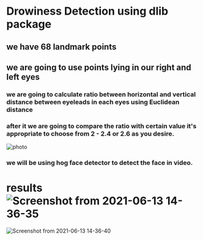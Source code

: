 # Drowiness Detection using dlib package
## we have 68 landmark points
## we are going to use points lying in our right and left eyes
### we are going to calculate ratio between horizontal and vertical distance between eyeleads in each eyes using <srong> Euclidean distance</strong>
### after it we are going to compare the ratio with certain value it's appropriate to choose from 2 - 2.4 or 2.6 as you desire.
![photo](https://user-images.githubusercontent.com/83119874/121801803-0734f980-cc59-11eb-81d5-90531662c411.png)

### we will be using hog face detector to detect the face in video.
# results ![Screenshot from 2021-06-13 14-36-35](https://user-images.githubusercontent.com/83119874/121801845-3e0b0f80-cc59-11eb-92c9-06eb2d2e6eba.png)
![Screenshot from 2021-06-13 14-36-40](https://user-images.githubusercontent.com/83119874/121801847-42cfc380-cc59-11eb-9982-fb03b73948b4.png)

